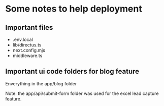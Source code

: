 # Some notes to help deployment

## Important files
- .env.local
- lib/directus.ts
- next.config.mjs
- middleware.ts

## Important ui code folders for blog feature
Enverything in the app/blog folder

Note: the app/api/submit-form folder was used for the excel lead capture feature.
